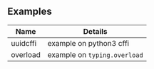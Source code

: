 ## Examples

| Name | Details |
|------|---------|
|uuidcffi| example on python3 cffi |
|overload| example on `typing.overload` |

